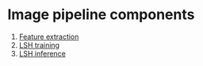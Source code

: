 # Image pipeline components

1. [Feature extraction](feature_extraction)
2. [LSH training](lsh_training)
3. [LSH inference](lsh_inference)
